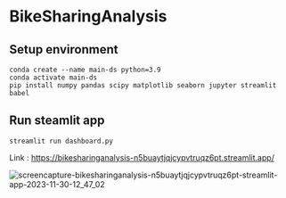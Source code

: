 # BikeSharingAnalysis

## Setup environment
```
conda create --name main-ds python=3.9
conda activate main-ds
pip install numpy pandas scipy matplotlib seaborn jupyter streamlit babel
```

## Run steamlit app
```
streamlit run dashboard.py
```

Link : https://bikesharinganalysis-n5buaytjqjcypvtruqz6pt.streamlit.app/


![screencapture-bikesharinganalysis-n5buaytjqjcypvtruqz6pt-streamlit-app-2023-11-30-12_47_02](https://github.com/redshoes11/BikeSharingAnalysis/assets/80873008/58225353-e573-4011-987d-6c1b866c5de6)
